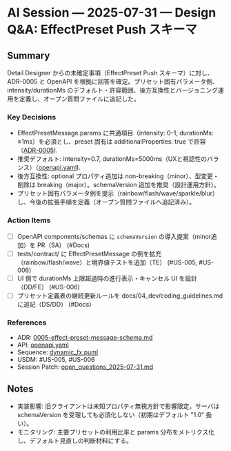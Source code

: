 # AI Session — 2025-07-31 — Design Q&amp;A: EffectPreset Push スキーマ

## Summary
Detail Designer からの未確定事項（EffectPreset Push スキーマ）に対し、ADR-0005 と OpenAPI を根拠に回答を確定。プリセット固有パラメータ例、intensity/durationMs のデフォルト・許容範囲、後方互換性とバージョニング運用を定義し、オープン質問ファイルに追記した。

### Key Decisions
- EffectPresetMessage.params に共通項目（intensity: 0–1, durationMs: ≥1ms）を必須とし、preset 固有は additionalProperties: true で許容（[ADR-0005](../03_design/adr/0005-effect-preset-message-schema.md:21)).
- 推奨デフォルト: intensity=0.7, durationMs=5000ms（UXと視認性のバランス）（[openapi.yaml](../03_design/api/openapi.yaml:433)).
- 後方互換性: optional プロパティ追加は non-breaking（minor）、型変更・削除は breaking（major）。schemaVersion 追加を推奨（設計運用方針）。
- プリセット固有パラメータ例を提示（rainbow/flash/wave/sparkle/blur）し、今後の拡張手順を定義（オープン質問ファイルへ追記済み）。

### Action Items
- [ ] OpenAPI components/schemas に `schemaVersion` の導入提案（minor追加）を PR（SA） (#Docs)
- [ ] tests/contract/ に EffectPresetMessage の例を拡充（rainbow/flash/wave）と境界値テストを追加（TE） (#US-005, #US-006)
- [ ] UI 側で durationMs 上限超過時の進行表示・キャンセル UI を設計（DD/FE） (#US-006)
- [ ] プリセット定義表の継続更新ルールを docs/04_dev/coding_guidelines.md に追記（DS/DD） (#Docs)

### References
- ADR: [0005-effect-preset-message-schema.md](../03_design/adr/0005-effect-preset-message-schema.md:1)
- API: [openapi.yaml](../03_design/api/openapi.yaml:409)
- Sequence: [dynamic_fx.puml](../03_design/diagrams/sequence/dynamic_fx.puml:17)
- USDM: #US-005, #US-006
- Session Patch: [open_questions_2025-07-31.md](../03_design/open_questions_2025-07-31.md)

## Notes
- 実装影響: 旧クライアントは未知プロパティ無視方針で影響限定。サーバは schemaVersion を受理しても必須化しない（初期はデフォルト "1.0" 扱い）。
- モニタリング: 主要プリセットの利用比率と params 分布をメトリクス化し、デフォルト見直しの判断材料にする。